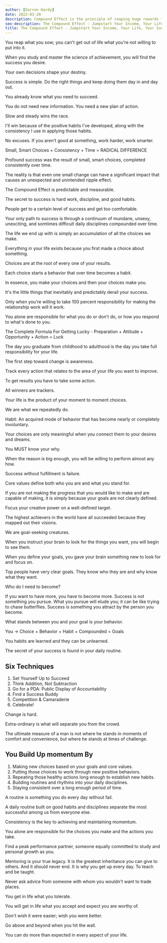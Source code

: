 ```yaml
---
author: [Darren Hardy]
date: 2022-03-20
description: Compound Effect is the principle of reaping huge rewards from a series of small, smart choices. What's great about this principle is the outcome is predictable and measurable. The law of success is about creating good habits that will help you live the life you always dreamed of.
seo-description: The Compound Effect - Jumpstart Your Income, Your Life, Your Success by Darren Hardy notes.
title: The Compound Effect - Jumpstart Your Income, Your Life, Your Success
---
```


You reap what you sow; you can't get out of life what you're not willing to put into it.

When you study and master the science of achievement, you will find the success you desire.

Your own decisions shape your destiny.

Success is simple. Do the right things and keep doing them day in and day out.

You already know what you need to succeed.

You do not need new information. You need a new plan of action.

Slow and steady wins the race.

I'll win because of the positive habits I've developed, along with the consistency I use in applying those habits.

No excuses. If you aren't good at something, work harder, work smarter.

Small, Smart Choices + Consistency + Time = RADICAL DIFFERENCE

Profound success was the result of small, smart choices, completed consistently over time.

The reality is that even one small change can have a significant impact that causes an unexpected and unintended ripple effect.

The Compound Effect is predictable and measurable.

The secret to success is hard work, discipline, and good habits.

People get to a certain level of success and get too comfortable.

Your only path to success is through a continuum of mundane, unsexy, unexciting, and somtimes difficult daily disciplines compounded over time.

The life we end up with is simply an accumulation of all the choices we make.

Everything in your life exists because you first made a choice about something.

Choices are at the root of every one of your results.

Each choice starts a behavior that over time becomes a habit.

In essence, you make your choices and then your choices make you.

It's the little things that inevitably and predictably derail your success.

Only when you're willing to take 100 percent responsibility for making the relationship work will it work.

You alone are responsible for what you do or don't do, or how you respond to what's done to you.

The Complete Formula For Getting Lucky - Preparation + Attitude + Opportunity + Action = Luck

The day you graduate from childhood to adulthood is the day you take full responsibility for your life.

The first step toward change is awareness.

Track every action that relates to the area of your life you want to improve.

To get results you have to take some action.

All winners are trackers.

Your life is the product of your moment to moment choices.

We are what we repeatedly do.

Habit: An acquired mode of behavior that has become nearly or completely involuntary.

Your choices are only meaningful when you connect them to your desires and dreams.

You MUST know your why.

When the reason is big enough, you will be willing to perform almost any how.

Success without fulfillment is failure.

Core values define both who you are and what you stand for.

If you are not making the progress that you would like to make and are capable of making, it is simply because your goals are not clearly defined.

Focus your creative power on a well-defined target.

The highest achievers in the world have all succeeded because they mapped out their visions.

We are goal-seeking creatures.

When you instruct your brain to look for the things you want, you will begin to see them.

When you define your goals, you gave your brain something new to look for and focus on.

Top people have very clear goals. They know who they are and why know what they want.

Who do I need to become?

If you want to have more, you have to become more. Success is not something you pursue. What you pursue will elude you; it can be like trying to chase butterflies. Success is something you attract by the person you become.

What stands between you and your goal is your behavior.

You -> Choice + Behavior + Habit + Compounded = Goals

You habits are learned and they can be unlearned.

The secret of your success is found in your daily routine.

## Six Techniques

1. Set Yourself Up to Succeed
2. Think Addition, Not Subtraction
3. Go for a PDA: Public Display of Accountability
4. Find a Success Buddy
5. Competition & Camaraderie
6. Celebrate!

Change is hard.

Extra-ordinary is what will separate you from the crowd.

The ultimate measure of a man is not where he stands in moments of comfort and convenience, but where he stands at times of challenge.

## You Build Up momentum By

1. Making new choices based on your goals and core values.
2. Putting those choices to work through new positive behaviors.
3. Repeating those healthy actions long enough to establish new habits.
4. Building routines and rhythms into your daily disciplines.
5. Staying consistent over a long enough period of time.

A routine is something you do every day without fail.

A daily routine built on good habits and disciplines separate the most successful among us from everyone else.

Consistency is the key to achieving and maintaining momentum.

You alone are responsible for the choices you make and the actions you take.

Find a peak performance partner, someone equally committed to study and personal growth as you.

Mentoring is your true legacy. It is the greatest inheritance you can give to others. And it should never end. It is why you get up every day. To teach and be taught.

Never ask advice from someone with whom you wouldn't want to trade places.

You get in life what you tolerate.

You will get in life what you accept and expect you are worthy of.

Don't wish it were easier; wish you were better.

Go above and beyond when you hit the wall.

You can do more than expected in every aspect of your life.
